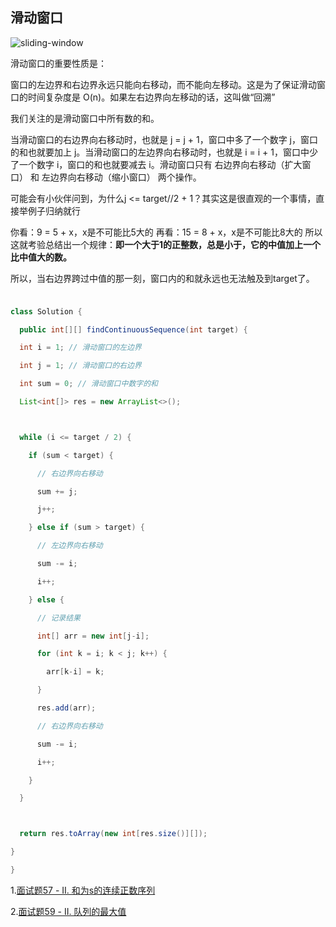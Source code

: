 ## 滑动窗口

![sliding-window](https://pic.leetcode-cn.com/af4821c41d5b093e6a41ad5602208f9e7057cc1b002cd0053de71bc9a0e35b12.jpg)

滑动窗口的重要性质是：

窗口的左边界和右边界永远只能向右移动，而不能向左移动。这是为了保证滑动窗口的时间复杂度是 O(n)。如果左右边界向左移动的话，这叫做“回溯”

我们关注的是滑动窗口中所有数的和。

当滑动窗口的右边界向右移动时，也就是 j = j + 1，窗口中多了一个数字 j，窗口的和也就要加上 j。当滑动窗口的左边界向右移动时，也就是 i = i + 1，窗口中少了一个数字 i，窗口的和也就要减去 i。滑动窗口只有 右边界向右移动（扩大窗口） 和 左边界向右移动（缩小窗口） 两个操作。

可能会有小伙伴问到，为什么j <= target//2 + 1？其实这是很直观的一个事情，直接举例子归纳就行

你看：9 = 5 + x，x是不可能比5大的
再看：15 = 8 + x，x是不可能比8大的
所以这就考验总结出一个规律：**即一个大于1的正整数，总是小于，它的中值加上一个比中值大的数。**

所以，当右边界跨过中值的那一刻，窗口内的和就永远也无法触及到target了。

### 

```java

class Solution {

  public int[][] findContinuousSequence(int target) {

  int i = 1; // 滑动窗口的左边界

  int j = 1; // 滑动窗口的右边界

  int sum = 0; // 滑动窗口中数字的和

  List<int[]> res = new ArrayList<>();



  while (i <= target / 2) {

​    if (sum < target) {

​      // 右边界向右移动

​      sum += j;

​      j++;

​    } else if (sum > target) {

​      // 左边界向右移动

​      sum -= i;

​      i++;

​    } else {

​      // 记录结果

​      int[] arr = new int[j-i];

​      for (int k = i; k < j; k++) {

​        arr[k-i] = k;

​      }

​      res.add(arr);

​      // 右边界向右移动

​      sum -= i;

​      i++;

​    }

  }



  return res.toArray(new int[res.size()][]);

}

}
```

1.[面试题57 - II. 和为s的连续正数序列](https://leetcode-cn.com/problems/he-wei-sde-lian-xu-zheng-shu-xu-lie-lcof/)

2.[面试题59 - II. 队列的最大值](https://leetcode-cn.com/problems/dui-lie-de-zui-da-zhi-lcof/)
